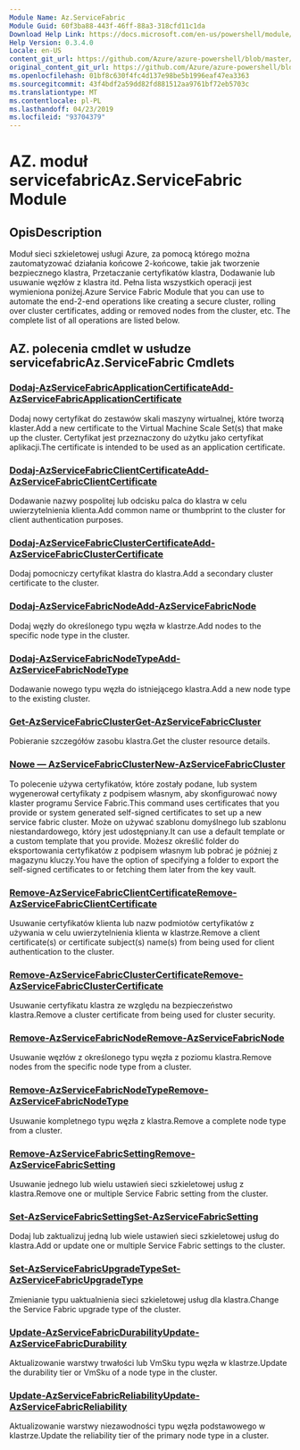 ```yaml
---
Module Name: Az.ServiceFabric
Module Guid: 60f3ba88-443f-46ff-88a3-318cfd11c1da
Download Help Link: https://docs.microsoft.com/en-us/powershell/module/az.servicefabric
Help Version: 0.3.4.0
Locale: en-US
content_git_url: https://github.com/Azure/azure-powershell/blob/master/src/ServiceFabric/ServiceFabric/help/Az.ServiceFabric.md
original_content_git_url: https://github.com/Azure/azure-powershell/blob/master/src/ServiceFabric/ServiceFabric/help/Az.ServiceFabric.md
ms.openlocfilehash: 01bf8c630f4fc4d137e98be5b1996eaf47ea3363
ms.sourcegitcommit: 43f4bdf2a59dd82fd881512aa9761bf72eb5703c
ms.translationtype: MT
ms.contentlocale: pl-PL
ms.lasthandoff: 04/23/2019
ms.locfileid: "93704379"
---
```

# <span data-ttu-id="2e5b3-101">AZ. moduł servicefabric</span><span class="sxs-lookup"><span data-stu-id="2e5b3-101">Az.ServiceFabric Module</span></span>
## <span data-ttu-id="2e5b3-102">Opis</span><span class="sxs-lookup"><span data-stu-id="2e5b3-102">Description</span></span>
<span data-ttu-id="2e5b3-103">Moduł sieci szkieletowej usługi Azure, za pomocą którego można zautomatyzować działania końcowe 2-końcowe, takie jak tworzenie bezpiecznego klastra, Przetaczanie certyfikatów klastra, Dodawanie lub usuwanie węzłów z klastra itd. Pełna lista wszystkich operacji jest wymieniona poniżej.</span><span class="sxs-lookup"><span data-stu-id="2e5b3-103">Azure Service Fabric Module that you can use to automate the end-2-end operations like creating a secure cluster, rolling over cluster certificates, adding or removed nodes from the cluster, etc. The complete list of all operations are listed below.</span></span>

## <span data-ttu-id="2e5b3-104">AZ. polecenia cmdlet w usłudze servicefabric</span><span class="sxs-lookup"><span data-stu-id="2e5b3-104">Az.ServiceFabric Cmdlets</span></span>
### [<span data-ttu-id="2e5b3-105">Dodaj-AzServiceFabricApplicationCertificate</span><span class="sxs-lookup"><span data-stu-id="2e5b3-105">Add-AzServiceFabricApplicationCertificate</span></span>](Add-AzServiceFabricApplicationCertificate.md)
<span data-ttu-id="2e5b3-106">Dodaj nowy certyfikat do zestawów skali maszyny wirtualnej, które tworzą klaster.</span><span class="sxs-lookup"><span data-stu-id="2e5b3-106">Add a new certificate to the Virtual Machine Scale Set(s) that make up the cluster.</span></span> <span data-ttu-id="2e5b3-107">Certyfikat jest przeznaczony do użytku jako certyfikat aplikacji.</span><span class="sxs-lookup"><span data-stu-id="2e5b3-107">The certificate is intended to be used as an application certificate.</span></span>

### [<span data-ttu-id="2e5b3-108">Dodaj-AzServiceFabricClientCertificate</span><span class="sxs-lookup"><span data-stu-id="2e5b3-108">Add-AzServiceFabricClientCertificate</span></span>](Add-AzServiceFabricClientCertificate.md)
<span data-ttu-id="2e5b3-109">Dodawanie nazwy pospolitej lub odcisku palca do klastra w celu uwierzytelnienia klienta.</span><span class="sxs-lookup"><span data-stu-id="2e5b3-109">Add common name or thumbprint to the cluster for client authentication purposes.</span></span>

### [<span data-ttu-id="2e5b3-110">Dodaj-AzServiceFabricClusterCertificate</span><span class="sxs-lookup"><span data-stu-id="2e5b3-110">Add-AzServiceFabricClusterCertificate</span></span>](Add-AzServiceFabricClusterCertificate.md)
<span data-ttu-id="2e5b3-111">Dodaj pomocniczy certyfikat klastra do klastra.</span><span class="sxs-lookup"><span data-stu-id="2e5b3-111">Add a secondary cluster certificate to the cluster.</span></span>

### [<span data-ttu-id="2e5b3-112">Dodaj-AzServiceFabricNode</span><span class="sxs-lookup"><span data-stu-id="2e5b3-112">Add-AzServiceFabricNode</span></span>](Add-AzServiceFabricNode.md)
<span data-ttu-id="2e5b3-113">Dodaj węzły do określonego typu węzła w klastrze.</span><span class="sxs-lookup"><span data-stu-id="2e5b3-113">Add nodes to the specific node type in the cluster.</span></span>

### [<span data-ttu-id="2e5b3-114">Dodaj-AzServiceFabricNodeType</span><span class="sxs-lookup"><span data-stu-id="2e5b3-114">Add-AzServiceFabricNodeType</span></span>](Add-AzServiceFabricNodeType.md)
<span data-ttu-id="2e5b3-115">Dodawanie nowego typu węzła do istniejącego klastra.</span><span class="sxs-lookup"><span data-stu-id="2e5b3-115">Add a new node type to the existing cluster.</span></span>

### [<span data-ttu-id="2e5b3-116">Get-AzServiceFabricCluster</span><span class="sxs-lookup"><span data-stu-id="2e5b3-116">Get-AzServiceFabricCluster</span></span>](Get-AzServiceFabricCluster.md)
<span data-ttu-id="2e5b3-117">Pobieranie szczegółów zasobu klastra.</span><span class="sxs-lookup"><span data-stu-id="2e5b3-117">Get the cluster resource details.</span></span>

### [<span data-ttu-id="2e5b3-118">Nowe — AzServiceFabricCluster</span><span class="sxs-lookup"><span data-stu-id="2e5b3-118">New-AzServiceFabricCluster</span></span>](New-AzServiceFabricCluster.md)
<span data-ttu-id="2e5b3-119">To polecenie używa certyfikatów, które zostały podane, lub system wygenerował certyfikaty z podpisem własnym, aby skonfigurować nowy klaster programu Service Fabric.</span><span class="sxs-lookup"><span data-stu-id="2e5b3-119">This command uses certificates that you provide or system generated self-signed certificates to set up a new service fabric cluster.</span></span> <span data-ttu-id="2e5b3-120">Może on używać szablonu domyślnego lub szablonu niestandardowego, który jest udostępniany.</span><span class="sxs-lookup"><span data-stu-id="2e5b3-120">It can use a default template or a custom template that you provide.</span></span> <span data-ttu-id="2e5b3-121">Możesz określić folder do eksportowania certyfikatów z podpisem własnym lub pobrać je później z magazynu kluczy.</span><span class="sxs-lookup"><span data-stu-id="2e5b3-121">You have the option of specifying a folder to export the self-signed certificates to or fetching them later from the key vault.</span></span> 

### [<span data-ttu-id="2e5b3-122">Remove-AzServiceFabricClientCertificate</span><span class="sxs-lookup"><span data-stu-id="2e5b3-122">Remove-AzServiceFabricClientCertificate</span></span>](Remove-AzServiceFabricClientCertificate.md)
<span data-ttu-id="2e5b3-123">Usuwanie certyfikatów klienta lub nazw podmiotów certyfikatów z używania w celu uwierzytelnienia klienta w klastrze.</span><span class="sxs-lookup"><span data-stu-id="2e5b3-123">Remove a client certificate(s) or certificate subject(s) name(s) from being used for client authentication to the cluster.</span></span>

### [<span data-ttu-id="2e5b3-124">Remove-AzServiceFabricClusterCertificate</span><span class="sxs-lookup"><span data-stu-id="2e5b3-124">Remove-AzServiceFabricClusterCertificate</span></span>](Remove-AzServiceFabricClusterCertificate.md)
<span data-ttu-id="2e5b3-125">Usuwanie certyfikatu klastra ze względu na bezpieczeństwo klastra.</span><span class="sxs-lookup"><span data-stu-id="2e5b3-125">Remove a cluster certificate from being used for cluster security.</span></span>

### [<span data-ttu-id="2e5b3-126">Remove-AzServiceFabricNode</span><span class="sxs-lookup"><span data-stu-id="2e5b3-126">Remove-AzServiceFabricNode</span></span>](Remove-AzServiceFabricNode.md)
<span data-ttu-id="2e5b3-127">Usuwanie węzłów z określonego typu węzła z poziomu klastra.</span><span class="sxs-lookup"><span data-stu-id="2e5b3-127">Remove nodes from the specific node type from a cluster.</span></span>

### [<span data-ttu-id="2e5b3-128">Remove-AzServiceFabricNodeType</span><span class="sxs-lookup"><span data-stu-id="2e5b3-128">Remove-AzServiceFabricNodeType</span></span>](Remove-AzServiceFabricNodeType.md)
<span data-ttu-id="2e5b3-129">Usuwanie kompletnego typu węzła z klastra.</span><span class="sxs-lookup"><span data-stu-id="2e5b3-129">Remove a complete node type from a cluster.</span></span>

### [<span data-ttu-id="2e5b3-130">Remove-AzServiceFabricSetting</span><span class="sxs-lookup"><span data-stu-id="2e5b3-130">Remove-AzServiceFabricSetting</span></span>](Remove-AzServiceFabricSetting.md)
<span data-ttu-id="2e5b3-131">Usuwanie jednego lub wielu ustawień sieci szkieletowej usług z klastra.</span><span class="sxs-lookup"><span data-stu-id="2e5b3-131">Remove one or multiple Service Fabric setting from the cluster.</span></span>

### [<span data-ttu-id="2e5b3-132">Set-AzServiceFabricSetting</span><span class="sxs-lookup"><span data-stu-id="2e5b3-132">Set-AzServiceFabricSetting</span></span>](Set-AzServiceFabricSetting.md)
<span data-ttu-id="2e5b3-133">Dodaj lub zaktualizuj jedną lub wiele ustawień sieci szkieletowej usług do klastra.</span><span class="sxs-lookup"><span data-stu-id="2e5b3-133">Add or update one or multiple Service Fabric settings to the cluster.</span></span>

### [<span data-ttu-id="2e5b3-134">Set-AzServiceFabricUpgradeType</span><span class="sxs-lookup"><span data-stu-id="2e5b3-134">Set-AzServiceFabricUpgradeType</span></span>](Set-AzServiceFabricUpgradeType.md)
<span data-ttu-id="2e5b3-135">Zmienianie typu uaktualnienia sieci szkieletowej usług dla klastra.</span><span class="sxs-lookup"><span data-stu-id="2e5b3-135">Change the Service Fabric upgrade type of the cluster.</span></span>

### [<span data-ttu-id="2e5b3-136">Update-AzServiceFabricDurability</span><span class="sxs-lookup"><span data-stu-id="2e5b3-136">Update-AzServiceFabricDurability</span></span>](Update-AzServiceFabricDurability.md)
<span data-ttu-id="2e5b3-137">Aktualizowanie warstwy trwałości lub VmSku typu węzła w klastrze.</span><span class="sxs-lookup"><span data-stu-id="2e5b3-137">Update the durability tier or VmSku of a node type in the cluster.</span></span>

### [<span data-ttu-id="2e5b3-138">Update-AzServiceFabricReliability</span><span class="sxs-lookup"><span data-stu-id="2e5b3-138">Update-AzServiceFabricReliability</span></span>](Update-AzServiceFabricReliability.md)
<span data-ttu-id="2e5b3-139">Aktualizowanie warstwy niezawodności typu węzła podstawowego w klastrze.</span><span class="sxs-lookup"><span data-stu-id="2e5b3-139">Update the reliability tier of the primary node type in a cluster.</span></span>


